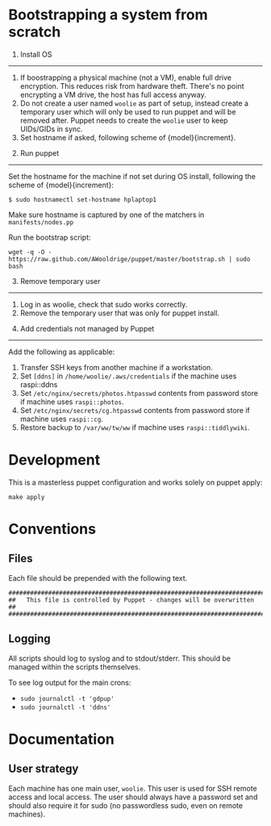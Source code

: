 Bootstrapping a system from scratch
============================================

1) Install OS
-------------
 1. If boostrapping a physical machine (not a VM), enable full drive
    encryption. This reduces risk from hardware theft. There's no point
    encrypting a VM drive, the host has full access anyway.
 2. Do not create a user named `woolie` as part of setup, instead create a
    temporary user which will only be used to run puppet and will be removed
    after. Puppet needs to create the `woolie` user to keep UIDs/GIDs in sync.
 3. Set hostname if asked, following scheme of {model}{increment}.


2) Run puppet
-------------
Set the hostname for the machine if not set during OS install, following the
scheme of {model}{increment}:

    $ sudo hostnamectl set-hostname hplaptop1

Make sure hostname is captured by one of the matchers in `manifests/nodes.pp`

Run the bootstrap script:

    wget -q -O - https://raw.github.com/AWooldrige/puppet/master/bootstrap.sh | sudo bash


3) Remove temporary user
------------------------
 1. Log in as woolie, check that sudo works correctly.
 2. Remove the temporary user that was only for puppet install.


4) Add credentials not managed by Puppet
----------------------------------------
Add the following as applicable:

 1. Transfer SSH keys from another machine if a workstation.
 2. Set `[ddns]` in `/home/woolie/.aws/credentials` if the machine uses
    raspi::ddns
 3. Set `/etc/nginx/secrets/photos.htpasswd` contents from password store if
    machine uses `raspi::photos`.
 3. Set `/etc/nginx/secrets/cg.htpasswd` contents from password store if
    machine uses `raspi::cg`.
 3. Restore backup to  `/var/ww/tw/ww` if machine uses `raspi::tiddlywiki`.


Development
================================
This is a masterless puppet configuration and works solely on puppet apply:

    make apply



Conventions
==============================

Files
------------------------------
Each file should be prepended with the following text.

    #########################################################################
    ##   This file is controlled by Puppet - changes will be overwritten   ##
    #########################################################################

Logging
------------------------------
All scripts should log to syslog and to stdout/stderr. This should be managed
within the scripts themselves.

To see log output for the main crons:

 * `sudo journalctl -t 'gdpup'`
 * `sudo journalctl -t 'ddns'`


Documentation
==============================

User strategy
------------------------------
Each machine has one main user, `woolie`. This user is used for SSH remote
access and local access. The user should always have a password set and should
also require it for sudo (no passwordless sudo, even on remote machines).
